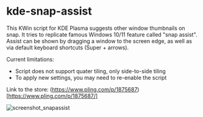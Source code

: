 # kde-snap-assist
This KWin script for KDE Plasma suggests other window thumbnails on snap. It tries to replicate famous Windows 10/11 feature called "snap assist".
Assist can be shown by dragging a window to the screen edge, as well as via default keyboard shortcuts (Super + arrows).

Current limitations:
- Script does not support quater tiling, only side-to-side tiling 
- To apply new settings, you may need to re-enable the script

Link to the store: 
(https://www.pling.com/p/1875687)[https://www.pling.com/p/1875687/]

![screenshot_snapassist](https://user-images.githubusercontent.com/37851576/183264649-da8d01cd-a8b7-4bac-92d7-ea71be00047d.png)
